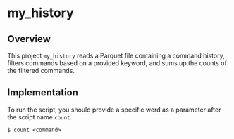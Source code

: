 # my_history

## **Overview**
This project `my_history` reads a Parquet file containing a command history, filters commands based on a provided keyword, and sums up the counts of the filtered commands.

## **Implementation**
To run the script, you should provide a specific word as a parameter after the script name `count`.

```
$ count <command>
```
